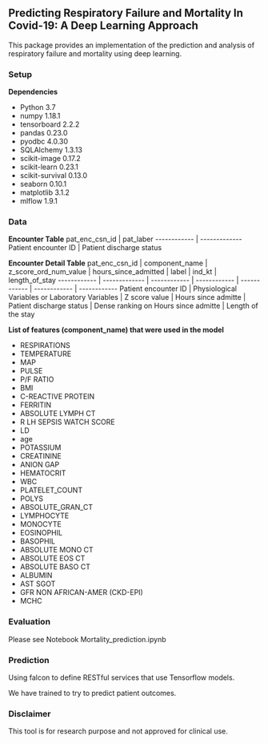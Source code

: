 ## Predicting Respiratory Failure and Mortality In Covid-19: A Deep Learning Approach

This package provides an implementation of the prediction and analysis of respiratory failure and mortality using deep learning.

### Setup
**Dependencies**
* Python                    3.7
* numpy                     1.18.1
* tensorboard               2.2.2
* pandas                    0.23.0
* pyodbc                    4.0.30
* SQLAlchemy                1.3.13
* scikit-image              0.17.2
* scikit-learn              0.23.1
* scikit-survival           0.13.0
* seaborn                   0.10.1
* matplotlib                3.1.2
* mlflow                    1.9.1

### Data

**Encounter Table**
pat_enc_csn_id | pat_laber
------------ | -------------
Patient encounter ID  | Patient discharge status


**Encounter Detail Table**
pat_enc_csn_id | component_name | z_score_ord_num_value | hours_since_admitted | label | ind_kt | length_of_stay
------------ | ------------- | ------------ | ------------ | ------------ | ------------ | ------------
Patient encounter ID  | Physiological Variables or Laboratory Variables | Z score value | Hours since admitte | Patient discharge status | Dense ranking on Hours since admitte | Length of the stay

**List of features (component_name) that were used in the model**
* RESPIRATIONS
* TEMPERATURE
* MAP
* PULSE
* P/F RATIO
* BMI
* C-REACTIVE PROTEIN
* FERRITIN
* ABSOLUTE LYMPH CT
* R LH SEPSIS WATCH SCORE
* LD
* age
* POTASSIUM
* CREATININE
* ANION GAP
* HEMATOCRIT
* WBC
* PLATELET_COUNT
* POLYS
* ABSOLUTE_GRAN_CT
* LYMPHOCYTE
* MONOCYTE
* EOSINOPHIL
* BASOPHIL
* ABSOLUTE MONO CT
* ABSOLUTE EOS CT
* ABSOLUTE BASO CT
* ALBUMIN
* AST SGOT
* GFR NON AFRICAN-AMER (CKD-EPI)
* MCHC

### Evaluation
Please see Notebook Mortality_prediction.ipynb

### Prediction
Using falcon to define RESTful services that use Tensorflow models.

We have trained to try to predict patient outcomes.

### Disclaimer
This tool is for research purpose and not approved for clinical use.

